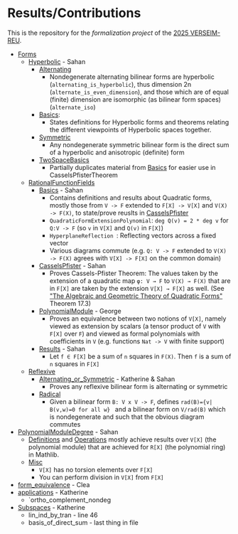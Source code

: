 # Results/Contributions

This is the repository for the *formalization project* of the [2025
VERSEIM-REU](https://sites.tufts.edu/verseimreu/).

- [Forms](/VERSEIM2025/Forms)
  - [Hyperbolic](/VERSEIM2025/Forms/Hyperbolic) - Sahan
    - [Alternating](/VERSEIM2025/Forms/Hyperbolic/Alternating.lean)
      - Nondegenerate alternating bilinear forms are hyperbolic (`alternating_is_hyperbolic`), thus dimension 2n (`alternate_is_even_dimension`), and those which are of equal (finite) dimension are isomorphic (as bilinear form spaces)  (`alternate_iso`)
    - [Basics](/VERSEIM2025/Forms/Hyperbolic/Basics.lean): 
      - States definitions for Hyperbolic forms and theorems relating the different viewpoints of Hyperbolic spaces together. 
    - [Symmetric](/VERSEIM2025/Forms/Hyperbolic/Symmetric.lean)
      - Any nondegenerate symmetric bilinear form is the direct sum of a hyperbolic and anisotropic (definite) form
    - [TwoSpaceBasics](/VERSEIM2025/Forms/Hyperbolic/TwoSpaceBasics.lean)
      - Partially duplicates material from [Basics](/VERSEIM2025/Forms/Hyperbolic/Basics.lean) for easier use in CasselsPfisterTheorem
  - [RationalFunctionFields](/VERSEIM2025/Forms/RationalFunctionFields)
    - [Basics](/VERSEIM2025/Forms/RationalFunctionFields/Basics.lean) - Sahan
      - Contains definitions and results about Quadratic forms, mostly those from `V -> F` extended to `F[X] -> V[X]` and `V(X) -> F(X)`, to state/prove reuslts in [CasselsPfister](/VERSEIM2025/Forms/RationalFunctionFields/CasselsPfister.lean)
      - `QuadraticFormExtensionPolynomial`: `deg Q(v) = 2 * deg v` for `Q:V -> F` (so `v` in `V[X]` and `Q(v)` in `F[X]`)
      - `HyperplaneReflection `: Reflecting vectors across a fixed vector 
      - Various diagrams commute (e.g. `Q: V -> F` extended to `V(X) -> F(X)` agrees with `V[X] -> F[X]` on the common domain)
    - [CasselsPfister](/VERSEIM2025/Forms/RationalFunctionFields/CasselsPfister.lean) - Sahan
      - Proves Cassels-Pfister Theorem: The values taken by the extension of a quadratic map `φ: V → F` to `V(X) → F(X)` that are in `F[X]` are taken by the extension `V[X] → F[X]` as well. (See ["The Algebraic and Geometric Theory
of Quadratic Forms"](https://www.math.ucla.edu/~merkurev/Book/Kniga-final/Kniga.pdf) Theorem 17.3)
    - [PolynomialModule](/VERSEIM2025/Forms/RationalFunctionFields/PolynomialModule.lean) - George
      - Proves an equivalence between two notions of `V[X]`, namely viewed as extension by scalars (a tensor product of `V` with `F[X]` over `F`) and viewed as formal polynomials with coefficients in `V` (e.g. functions `Nat -> V` with finite support)
    - [Results](/VERSEIM2025/Forms/RationalFunctionFields/Results.lean) - Sahan
      - Let `f ∈ F[X]` be a sum of `n` squares in `F(X)`. Then `f` is a sum of `n` squares in `F[X]`
  - [Reflexive](/VERSEIM2025/Forms/RationalFunctionFields)
    - [Alternating_or_Symmetric](/VERSEIM2025/Forms/Reflexive/Alternating_or_Symmetric.lean) - Katherine & Sahan
      - Proves any reflexive bilinear form is alternating or symmetric
    - [Radical](/VERSEIM2025/Forms/Reflexive/Radical.lean)    
      - Given a bilinear form `B: V x V -> F`, defines `rad(B)={v| B(v,w)=0 for all w} ` and a bilinear form on `V/rad(B)` which is nondegenerate and such that the obvious diagram commutes
- [PolynomialModuleDegree](/VERSEIM2025/PolynomialModuleDegree) - Sahan
  - [Definitions](/VERSEIM2025/PolynomialModuleDegree/Definitions.lean) and [Operations](/VERSEIM2025/PolynomialModuleDegree/Operations.lean) mostly achieve results over `V[X]` (the polynomial module) that are achieved for `R[X]` (the polynomial ring) in Mathlib. 
  - [Misc](/VERSEIM2025/PolynomialModuleDegree/Misc.lean) 
    - `V[X]` has no torsion elements over `F[X]`
    - You can perform division in `V[X]` from `F[X]`
- [form_equivalence](/VERSEIM2025/form_equivalence.lean) - Clea
- [applications](/VERSEIM2025/applications.lean) - Katherine
  - `ortho_complement_nondeg
- [Subspaces](/VERSEIM2025/Subspaces.lean) - Katherine
  - lin_ind_by_tran - line 46
  - basis_of_direct_sum - last thing in file


